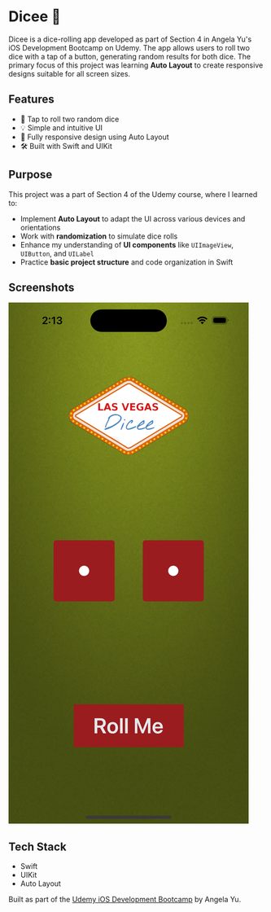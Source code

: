 # Dicee 🎲

Dicee is a dice-rolling app developed as part of Section 4 in Angela Yu's iOS Development Bootcamp on Udemy. The app allows users to roll two dice with a tap of a button, generating random results for both dice. The primary focus of this project was learning **Auto Layout** to create responsive designs suitable for all screen sizes.

## Features
- 🎲 Tap to roll two random dice
- 💡 Simple and intuitive UI
- 📱 Fully responsive design using Auto Layout
- 🛠 Built with Swift and UIKit

## Purpose
This project was a part of Section 4 of the Udemy course, where I learned to:
- Implement **Auto Layout** to adapt the UI across various devices and orientations
- Work with **randomization** to simulate dice rolls
- Enhance my understanding of **UI components** like `UIImageView`, `UIButton`, and `UILabel`
- Practice **basic project structure** and code organization in Swift

## Screenshots
![Dicee App Screenshot](screenshots/dicee_screenshot.png)

## Tech Stack
- Swift
- UIKit
- Auto Layout

Built as part of the [Udemy iOS Development Bootcamp](https://www.udemy.com/course/ios-13-app-development-bootcamp) by Angela Yu.

